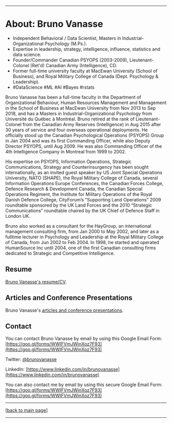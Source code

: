 * * *
# About: Bruno Vanasse

* Independent Behavioral / Data Scientist, Masters in Industrial-Organizational Psychology (M.Ps.). 
* Expertise in leadership, strategy, intelligence, influence, statistics and data science. 
* Founder/Commander Canadian PSYOPS (2003-2009), Lieutenant-Colonel (Ret'd) Canadian Army (Intelligence), CD.
* Former full-time university faculty at MacEwan University (School of Business), and Royal Military College of Canada (Dept. Psychology & Leadership). 
* #DataScience #ML #AI #Bayes #rstats

Bruno Vanasse has been a full-time faculty in the Department of Organizational Behaviour, Human Resources Management and Management in the School of Business at MacEwan University from Nov 2013 to Sep 2018, and has a Masters in Industrial-Organizational Psychology from Université du Québec à Montréal. Bruno retired at the rank of Lieutenant-Colonel from the Canadian Army Reserves (Intelligence) in Aug 2015 after 30 years of service and four overseas operational deployments. He officially stood up the Canadian Psychological Operations (PSYOPS) Group in Jan 2004 and was its first Commanding Officer, while also Deputy Director PSYOPS, until Aug 2009. He was also Commanding Officer of the 4th Intelligence Company in Montreal from 1999 to 2002.

His expertise on PSYOPS, Information Operations, Strategic Communications, Strategy and Counterinsurgency has been sought internationally, as an invited guest speaker by US Joint Special Operations University, NATO (SHAPE), the Royal Military College of Canada, several Information Operations Europe Conferences, the Canadian Forces College, Defence Research & Development Canada, the Canadian Special Operations Regiment, the Institute for Military Operations of the Royal Danish Defence College, CityForum’s “Supporting Land Operations” 2009 roundtable sponsored by the UK Land Forces and the 2010 “Strategic Communications” roundtable chaired by the UK Chief of Defence Staff in London UK.
 
Bruno also worked as a consultant for the HayGroup, an international management consulting firm, from Jan 2000 to May 2002, and later as a fulltime lecturer in Psychology and Leadership at the Royal Military College of Canada, from Jun 2002 to Feb 2004. In 1998, he started and operated HumanSource Inc until 2004, one of the first Canadian consulting firms dedicated to Strategic and Competitive Intelligence. 


## Resume

[Bruno Vanasse's resume/CV](Bruno_Vanasse.pdf).


## Articles and Conference Presentations

Bruno Vanasse's [articles and conference presentations](articles/README.md).


## Contact 

You can contact Bruno Vanasse by email by using this Google Email Form: [https://goo.gl/forms/WWIFVmJWinXoz7F93](https://goo.gl/forms/WWIFVmJWinXoz7F93) 

Twitter: [@brunovanasse](https://twitter.com/brunovanasse)

LinkedIn: [https://www.linkedin.com/in/brunovanasse](https://www.linkedin.com/in/brunovanasse)

You can also contact me by email by using this secure Google Email Form: [https://goo.gl/forms/WWIFVmJWinXoz7F93](https://goo.gl/forms/WWIFVmJWinXoz7F93) 

* * *

[[back to main page](https://brunovanasse.github.io)]

* * *
